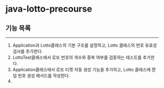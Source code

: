 # java-lotto-precourse

## 기능 목록

------
1. Application과 Lotto클래스의 기본 구조를 설정하고, Lotto 클래스의 번호 유효성 검사를 추가한다.
2. LottoTest클래스에서 로또 번호의 개수와 중복 여부를 검증하는 테스트를 추가한다.
3. Application클래스에서 로또 티켓 자동 생성 기능을 추가하고, Lotto 클래스에 랜덤 번호 생성 메서드를 작성한다.
4. 